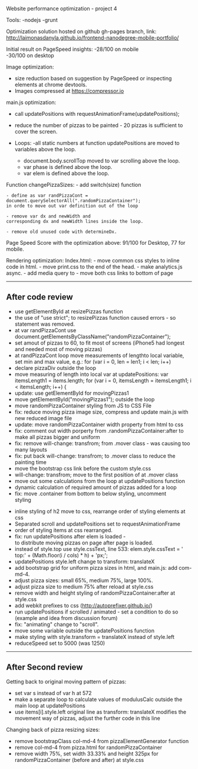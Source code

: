 Website performance optimization  - project 4

Tools:
  -nodejs
  -grunt

Optimization solution hosted on github gh-pages branch, link:
http://laimonasdanyla.github.io/frontend-nanodegree-mobile-portfolio/

Initial result on PageSpeed insights:
  -28/100 on mobile  
  -30/100 on desktop

Image optimization:
  - size reduction based on suggestion by PageSpeed or inspecting elements
  at chrome devtools.
  - Images compressed at https://compressor.io

main.js optimization:
  - call updatePositions with requestAnimationFrame(updatePositions);
  - reduce the number of pizzas to be painted  - 20 pizzas is sufficient to
  cover the screen.

  - Loops:
    -all static numbers at function updatePositions are moved to variables
    above the loop.
    - document.body.scrollTop moved to var scrolling above the loop.
    - var phase is defined above the loop.
    - var elem is defined above the loop.

  Function changePizzaSizes:
    - add switch(size) function

    - define as var randPizzaCont =
    document.querySelectorAll(".randomPizzaContainer");
    in orde to move out var definition out of the loop

    - remove var dx and newWidth and
    corresponding dx and newWidth lines inside the loop.

    - remove old unused code with determineDx.  

Page Speed Score with the optimization above: 91/100 for Desktop, 77 for mobile.


Rendering optimization:
Index.html:
    - move common css styles to inline code in html.
    - move print.css to the end of the head.
    - make analytics.js async.
    - add media query to <link href="css/print.css" rel="stylesheet" media="print">
    - move both css links to bottom of page

----------------------------------------------
After code review
----------------------------------------------

  - use getElementById at resizePizzas function
  - the use of "use strict"; to resizePizzas function caused errors -
  so statement was removed.
  - at var randPizzaCont use document.getElementsByClassName("randomPizzaContainer");
  - set amout of pizzas to 60, to fit most of screens
  (iPhone5 had longest and needed most of moving pizzas)
  - at randPizzaCont loop move measurements of lengthto local variable, set min
  and max value, e.g.: for (var i = 0, len = len1; i < len; i++)
  - declare pizzaDiv outside the loop
  - move measuring of length into local var at updatePositions:
      var itemsLength1 = items.length;
        for (var i = 0, itemsLength = itemsLength1; i < itemsLength; i++) {
  - update: use getElementById for movingPizzas1
  - move getElementById("movingPizzas1"); outside the loop
  - move randomPizzaContainer styling from JS to CSS File
  - fix: reduce moving pizza image size, compress and update main.js with
  new reduced image file
  - update: move randomPizzaContainer width property from html to css
  - fix: comment out width porperty from .randomPizzaContainer:after
  to make all pizzas bigger and uniform
  - fix: remove will-change: transfrom;  from .mover class - was causing too
  many layouts
  - fix: put back will-change: transfrom; to .mover class to reduce
  the painting time
  - move the bootstrap css link before the custom style.css
  - will-change: transfrom; move to the first position of at .mover class
  - move out some calculations from the loop at updatePositions function
  - dynamic calculation of required amount of pizzas added for a loop
  - fix: move .container from bottom to below <body> styling,
  uncomment <form> styling
  - inline styling of h2 move to css, rearrange order of styling elements at css
  - Separated scroll and updatePositions set to requestAnimationFrame
  - order of styling items at css rearranged.    
  - fix: run updatePositions after elem is loaded -  
  to distribute moving pizzas on page after page is loaded.
  - instead of style.top use style.cssText, line 533: elem.style.cssText =
  ' top:' + (Math.floor(i / cols) * h) + 'px;';
  - updatePositions style.left change to transform: translateX
  - add bootstrap grid for uniform pizza sizes in html, and main.js: add com-md-4.
  - adjust pizza sizes: small 65%, medium 75%, large 100%.
  - adjust pizza size to medium 75% after reload at style.css  
  - remove width and height styling of randomPizzaContainer:after at style.css
  - add webkit prefixes to css (http://autoprefixer.github.io/)
  - run updatePositions if scrolled / animated - set a condition to do so
  (example and idea from discussion forum)
  - fix: "animating" change to "scroll".  
  - move some variable outside the updatePositions function
  - make styling with style.transform = translateX instead of style.left
  - reduceSpeed set to 5000 (was 1250)
  ---------------------------
  After Second review
  ---------------------------

  Getting back to original moving pattern of pizzas:
  - set var s instead of var h  at 572
  - make a separate loop to calculate values of modulusCalc outside the main
  loop at updatePositions
  - use items[i].style.left original line as transform: translateX modifies the movement way of pizzas, adjust the further code in this line

  Changing back of pizza resizing sizes:
  - remove bootstrapClass col-md-4 from pizzaElementGenerator function
  - remove col-md-4 from pizza.html for randomPizzaContainer
  - remove width 75%, set width 33.33% and height 325px for randomPizzaContainer (before and after) at style.css

